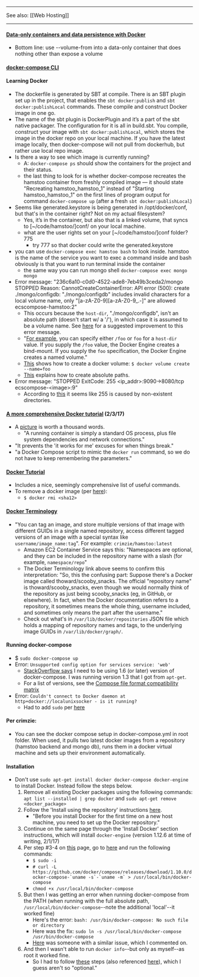 ***

See also: [[Web Hosting]]

***

#### [Data-only containers and data persistence with Docker](https://learning-continuous-deployment.github.io/docker/container/volumes/2015/05/22/persistent-data-with-docker/)
* Bottom line: use --volume-from into a data-only container that does nothing other than expose a volume

#### [docker-compose CLI](https://docs.docker.com/compose/reference/overview/)

#### Learning Docker
* The dockerfile is generated by SBT at compile.  There is an SBT plugin set up in the project, that enables the `sbt docker:publish` and `sbt docker:publishLocal` commands. These compile and construct Docker image in one go.
* The name of the sbt plugin is DockerPlugin and it’s a part of the sbt native packager.  The configuration for it is all in build.sbt.  You compile, construct your image with `sbt docker:publishLocal`, which stores the image in the docker repo on your local machine. If you have the latest image locally, then docker-compose will not pull from dockerhub, but rather use local repo image.
* Is there a way to see which image is currently running?
  * A: `docker-compose ps` should show the containers for the project and their status.
  * the last thing to look for is whether docker-compose recreates the hamstoo container from freshly compiled image — it should state "Recreating hamstoo_hamstoo_1" instead of "Starting hamstoo_hamstoo_1" on the first lines of program output for command `docker-compose up` (after a fresh `sbt docker:publishLocal`)
* Seems like generated.keystore is being generated in /opt/docker/conf, but that's in the container right?  Not on my actual filesystem?
  * Yes, it’s in the container, but also that is a linked volume, that syncs to [~/code/hamstoo/]conf/ on your local machine.
  * what are the user rights set on your [~/code/hamstoo/]conf folder? 775
    * try 777 so that docker could write the generated.keystore
* you can use `docker-compose exec hamstoo bash` to look inside. hamstoo is the name of the service you want to exec a command inside and bash obviously is that you want to run terminal inside the container
  * the same way you can run mongo shell `docker-compose exec mongo mongo`
* Error message: "236c6a10-c0d0-4522-ade8-7eb49b3ceda2/mongo    STOPPED Reason: CannotCreateContainerError: API error (500): create ./mongo/configdb: "./mongo/configdb" includes invalid characters for a local volume name, only "[a-zA-Z0-9][a-zA-Z0-9_.-]" are allowed          ecscompose-hamstoo:2"
  * This occurs because the `host-dir`, "./mongo/configdb", isn't an absolute path (doesn't start w/ a '/'), in which case it is assumed to be a volume name.  See [here](https://github.com/docker/docker/issues/17734) for a suggested improvement to this error message.
  * "[For example](https://docs.docker.com/engine/tutorials/dockervolumes/), you can specify either `/foo` or `foo` for a `host-dir` value. If you supply the `/foo` value, the Docker Engine creates a bind-mount. If you supply the `foo` specification, the Docker Engine creates a named volume."
  * [This](https://github.com/docker/docker/issues/19029) shows how to create a docker volume: `$ docker volume create --name=foo`
  * [This](http://stackoverflow.com/questions/39685162/docker-compose-up-works-but-eb-local-run-does-not) explains how to create absolute paths.
* Error message: "STOPPED ExitCode: 255  \<ip_addr\>:9090->8080/tcp  ecscompose-\<image\>:9"
  * According to [this](https://github.com/docker/docker/issues/15713) it seems like 255 is caused by non-existent directories.

#### [A more comprehensive Docker tutorial](https://www.codementor.io/jquacinella/docker-and-docker-compose-for-local-development-and-small-deployments-ph4p434gb) (2/3/17)
* A [picture](https://cdn.filestackcontent.com/TTiK5t0SGS6ccM403PcQ) is worth a thousand words.
  * "A running container is simply a standard OS process, plus file system dependencies and network connections."
* "It prevents the 'it works for me' excuses for when things break."
* "a Docker Compose script to mimic the `docker run` command, so we do not have to keep remembering the parameters."

#### [Docker Tutorial](https://www.digitalocean.com/community/tutorials/how-to-install-and-use-docker-on-ubuntu-16-04)
* Includes a nice, seemingly comprehensive list of useful commands.
* To remove a docker image (per [here](https://www.digitalocean.com/community/tutorials/how-to-remove-docker-images-containers-and-volumes)):
  * `$ docker rmi <sha12>`

#### [Docker Terminology](http://blog.thoward37.me/articles/where-are-docker-images-stored/)
* "You can tag an image, and store multiple versions of that image with different GUIDs in a single named repository, access different tagged versions of an image with a special syntax like `username/image_name:tag`". For example: `crimzie/hamstoo:latest`
  * Amazon EC2 Container Service says this: "Namespaces are optional, and they can be included in the repository name with a slash (for example, `namespace/repo`"
  * The Docker Terminology link above seems to confirm this interpretation: "So, this the confusing part: Suppose there's a Docker image called thoward/scooby_snacks. The official "repository name" is thoward/scooby_snacks, even though we would normally think of the repository as just being scooby_snacks (eg, in GitHub, or elsewhere). In fact, when the Docker documentation refers to a repository, it sometimes means the whole thing, username included, and sometimes only means the part after the username."
  * Check out what's in `/var/lib/docker/repositories` JSON file which holds a mapping of repository names and tags, to the underlying image GUIDs in `/var/lib/docker/graph/`.

#### Running docker-compose
* $ `sudo docker-compose up`
* Error: `Unsupported config option for services service: 'web'`
  * [StackOverflow says](http://stackoverflow.com/questions/36724948/docker-compose-unsupported-config-option-for-services-service-web) I need to be using 1.6 (or later) version of docker-compose.  I was running version 1.3 that I got from `apt-get`.
  * For a list of versions, see the [Compose file format compatibility matrix](https://github.com/docker/compose/releases)
* Error: `Couldn't connect to Docker daemon at http+docker://localunixsocker - is it running?`
  * Had to add `sudo` per [here](https://forums.docker.com/t/cannot-connect-to-the-docker-daemon-is-the-docker-daemon-running-on-this-host/8925/4)

#### Per crimzie:
* You can see the docker compose setup in docker-compose.yml in root folder.  When used, it pulls two latest docker images from a repository (hamstoo backend and mongo db), runs them in a docker virtual machine and sets up their environment automatically.

#### Installation
* Don't use `sudo apt-get install docker docker-compose docker-engine` to install Docker.  Instead follow the steps below.
  1. Remove all existing Docker packages using the following commands: `apt list --installed | grep docker` and `sudo apt-get remove <docker_package>`
  2. Follow the 'Install using the repository' instructions [here](https://docs.docker.com/engine/installation/linux/ubuntu/).
      * "Before you install Docker for the first time on a new host machine, you need to set up the Docker repository."
  4. Continue on the same page through the 'Install Docker' section instructions, which will install `docker-engine` (version 1.12.6 at time of writing, 2/1/17)
  5. Per step #3-4 on [this](https://docs.docker.com/compose/install/) page, go to [here]() and run the following commands:
      * `$ sudo -i`
      * ``# curl -L https://github.com/docker/compose/releases/download/1.10.0/docker-compose-`uname -s`-`uname -m` > /usr/local/bin/docker-compose``
      * `chmod +x /usr/local/bin/docker-compose`
  6. But then I was getting an error when running docker-compose from the PATH (when running with the full absolute path, `/usr/local/bin/docker-compose`--note the additional 'local'--it worked fine)
      * Here's the error: `bash: /usr/bin/docker-compose: No such file or directory`
      * Here was the fix: `sudo ln -s /usr/local/bin/docker-compose /usr/bin/docker-compose`
      * [Here](http://superuser.com/questions/787897/docker-hello-world-example-doesnt-work-no-such-file-or-directory/789480) was someone with a similar issue, which I commented on.
  7. And then I wasn't able to run `docker info`--but only as myself--as root it worked fine.
      * So I had to follow [these](https://docs.docker.com/engine/installation/linux/linux-postinstall/) steps (also referenced [here](http://stackoverflow.com/questions/33562109/docker-command-cant-connect-to-docker-daemon)), which I guess aren't so "optional."